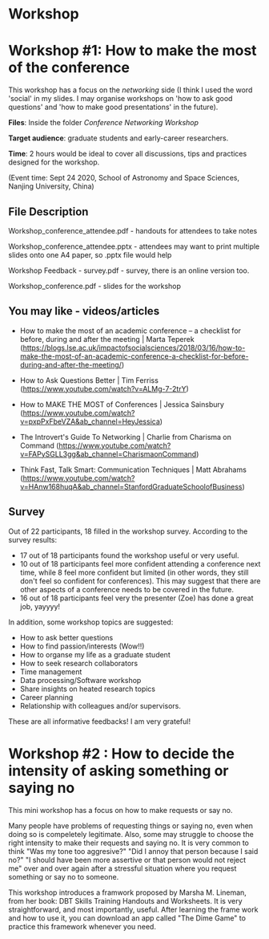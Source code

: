 # Workshop


# Workshop #1: How to make the most of the conference

This workshop has a focus on the *networking* side (I think I used the word 'social' in my slides. I may organise workshops on 'how to ask good questions' and 'how to make good presentations' in the future). 

**Files**: Inside the folder *Conference Networking Workshop*

**Target audience**: graduate students and early-career researchers.

**Time**: 2 hours would be ideal to cover all discussions, tips and practices designed for the workshop.

(Event time: Sept 24 2020, School of Astronomy and Space Sciences, Nanjing University, China)

## File Description

Workshop_conference_attendee.pdf - handouts for attendees to take notes

Workshop_conference_attendee.pptx - attendees may want to print multiple slides onto one A4 paper, so .pptx file would help

Workshop Feedback - survey.pdf - survey, there is an online version too.

Workshop_conference.pdf - slides for the workshop

## You may like - videos/articles

- How to make the most of an academic conference – a checklist for before, during and after the meeting |  Marta Teperek (https://blogs.lse.ac.uk/impactofsocialsciences/2018/03/16/how-to-make-the-most-of-an-academic-conference-a-checklist-for-before-during-and-after-the-meeting/)

- How to Ask Questions Better | Tim Ferriss (https://www.youtube.com/watch?v=ALMg-7-2trY)

- How to MAKE THE MOST of Conferences | Jessica Sainsbury (https://www.youtube.com/watch?v=pxpPxFbeVZA&ab_channel=HeyJessica)

- The Introvert's Guide To Networking | Charlie from Charisma on Command (https://www.youtube.com/watch?v=FAPySGLL3gg&ab_channel=CharismaonCommand)

- Think Fast, Talk Smart: Communication Techniques | Matt Abrahams (https://www.youtube.com/watch?v=HAnw168huqA&ab_channel=StanfordGraduateSchoolofBusiness)

## Survey 

Out of 22 participants, 18 filled in the workshop survey. According to the survey results:

- 17 out of 18 participants found the workshop useful or very useful.
- 10 out of 18 participants feel more confident attending a conference next time, while 8 feel more confident but limited (in other words, they still don't feel so confident for conferences). This may suggest that there are other aspects of a conference needs to be covered in the future.
- 16 out of 18 participants feel very the presenter (Zoe) has done a great job, yayyyy!

In addition, some workshop topics are suggested:

- How to ask better questions
- How to find passion/interests (Wow!!)
- How to organse my life as a graduate student
- How to seek research collaborators
- Time management
- Data processing/Software workshop
- Share insights on heated research topics
- Career planning
- Relationship with colleagues and/or supervisors.

These are all informative feedbacks! I am very grateful!

# Workshop #2 : How to decide the intensity of asking something or saying no

This mini workshop has a focus on how to make requests or say no. 

Many people have problems of requesting things or saying no, even when doing so is compeletely legitimate. Also, some may struggle to choose the right intensity to make their requests and saying no. It is very common to think "Was my tone too aggresive?" "Did I annoy that person because I said no?" "I should have been more assertive or that person would not reject me" over and over again after a stressful situation where you request something or say no to someone.

This workshop introduces a framwork proposed by Marsha M. Lineman, from her book: DBT Skills Training Handouts and Worksheets. It is very straightforward, and most importantly, useful. After learning the frame work and how to use it, you can download an app called "The Dime Game" to practice this framework whenever you need.



